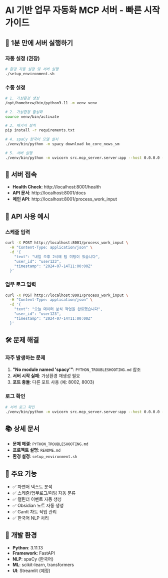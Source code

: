 # AI 기반 업무 자동화 MCP 서버 - 빠른 시작 가이드

## 🚀 1분 만에 서버 실행하기

### 자동 설정 (권장)
```bash
# 환경 자동 설정 및 서버 실행
./setup_environment.sh
```

### 수동 설정
```bash
# 1. 가상환경 생성
/opt/homebrew/bin/python3.11 -m venv venv

# 2. 가상환경 활성화
source venv/bin/activate

# 3. 패키지 설치
pip install -r requirements.txt

# 4. spaCy 한국어 모델 설치
./venv/bin/python -m spacy download ko_core_news_sm

# 5. 서버 실행
./venv/bin/python -m uvicorn src.mcp_server.server:app --host 0.0.0.0 --port 8001 --reload
```

## 🔗 서버 접속

- **Health Check**: http://localhost:8001/health
- **API 문서**: http://localhost:8001/docs
- **메인 API**: http://localhost:8001/process_work_input

## 📝 API 사용 예시

### 스케줄 입력
```bash
curl -X POST http://localhost:8001/process_work_input \
  -H "Content-Type: application/json" \
  -d '{
    "text": "내일 오후 2시에 팀 미팅이 있습니다",
    "user_id": "user123",
    "timestamp": "2024-07-14T11:00:00Z"
  }'
```

### 업무 로그 입력
```bash
curl -X POST http://localhost:8001/process_work_input \
  -H "Content-Type: application/json" \
  -d '{
    "text": "오늘 데이터 분석 작업을 완료했습니다",
    "user_id": "user123", 
    "timestamp": "2024-07-14T11:00:00Z"
  }'
```

## 🛠️ 문제 해결

### 자주 발생하는 문제
1. **"No module named 'spacy'"**: `PYTHON_TROUBLESHOOTING.md` 참조
2. **서버 시작 실패**: 가상환경 재생성 필요
3. **포트 충돌**: 다른 포트 사용 (예: 8002, 8003)

### 로그 확인
```bash
# 서버 로그 확인
./venv/bin/python -m uvicorn src.mcp_server.server:app --host 0.0.0.0 --port 8001 --log-level debug
```

## 📚 상세 문서

- **문제 해결**: `PYTHON_TROUBLESHOOTING.md`
- **프로젝트 설명**: `README.md`
- **환경 설정**: `setup_environment.sh`

## 🎯 주요 기능

- ✅ 자연어 텍스트 분석
- ✅ 스케줄/업무로그/미팅 자동 분류
- ✅ 캘린더 이벤트 자동 생성
- ✅ Obsidian 노트 자동 생성
- ✅ Gantt 차트 작업 관리
- ✅ 한국어 NLP 처리

## 🔧 개발 환경

- **Python**: 3.11.13
- **Framework**: FastAPI
- **NLP**: spaCy (한국어)
- **ML**: scikit-learn, transformers
- **UI**: Streamlit (예정) 